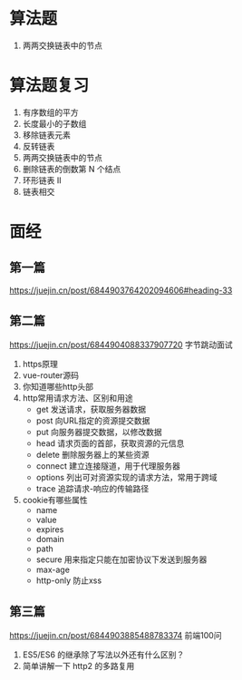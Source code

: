 # 算法题
1. 两两交换链表中的节点
# 算法题复习
1. 有序数组的平方
2. 长度最小的子数组
3. 移除链表元素
4. 反转链表
5. 两两交换链表中的节点
6. 删除链表的倒数第 N 个结点
7. 环形链表 II
8. 链表相交

# 面经
## 第一篇
https://juejin.cn/post/6844903764202094606#heading-33

## 第二篇
https://juejin.cn/post/6844904088337907720 字节跳动面试
1. https原理
2. vue-router源码
3. 你知道哪些http头部
4. http常用请求方法、区别和用途
    - get 发送请求，获取服务器数据
    - post 向URL指定的资源提交数据
    - put 向服务器提交数据，以修改数据
    - head 请求页面的首部，获取资源的元信息
    - delete 删除服务器上的某些资源
    - connect 建立连接隧道，用于代理服务器
    - options 列出可对资源实现的请求方法，常用于跨域
    - trace 追踪请求-响应的传输路径
5. cookie有哪些属性
    - name
    - value
    - expires
    - domain
    - path
    - secure 用来指定只能在加密协议下发送到服务器
    - max-age
    - http-only 防止xss
## 第三篇
https://juejin.cn/post/6844903885488783374 前端100问
1. ES5/ES6 的继承除了写法以外还有什么区别？
2. 简单讲解一下 http2 的多路复用